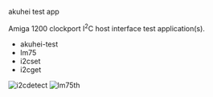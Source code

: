 akuhei test app

Amiga 1200 clockport I<sup>2</sup>C host interface test application(s).

- akuhei-test
- lm75
- i2cset
- i2cget

![i2cdetect](https://github.com/sq7bti/akuhei-test/raw/master/i2cdetect.jpg)
![lm75th](https://github.com/sq7bti/akuhei-test/raw/master/lm75th.jpg)
